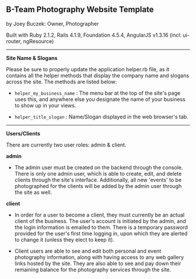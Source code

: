 ## B-Team Photography Website Template
by Joey Buczek: Owner, Photographer

Built with Ruby 2.1.2, Rails 4.1.9, Foundation 4.5.4, AngularJS v1.3.16 (incl: ui-router, ngResource)

 ---

**Site Name & Slogans**

Please be sure to properly update the application helper.rb file, as it contains all the helper methods that display the company name and slogans across the site. The methods are listed below:

 - `helper_my_business_name` : The menu bar at the top of the site's page uses this, and anywhere else you designate the name of your business to show up in your views.
 
 - `helper_title_slogan` : Name/Slogan displayed in the web browser's tab.
 
 
 ---

**Users/Clients**

There are currently two user roles: admin & client. 

**admin**

 - The admin user must be created on the backend through the console. There is only one admin user, which is able to create, edit, and delete clients through the site's interface. Additionally, all new 'events' to be photographed for the clients will be added by the admin user through the site as well.

**client**

 - In order for a user to become a client, they must currently be an actual client of the business. The user's account is initiated by the admin, and the login information is emailed to them. There is a temporary password provided for the user's first time logging in, upon which they are alerted to change it (unless they elect to keep it). 

 - Client users are able to see and edit both personal and event photography information, along with having access to any web gallery links hosted by the site. They are also able to see and pay down their remaining balance for the photography services through the site.



